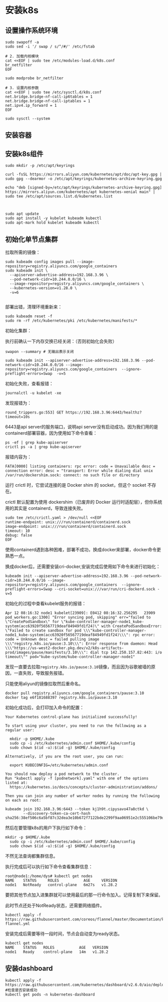 # 安装k8s

## 设置操作系统环境

```shell
sudo swapoff -a
sudo sed -i '/ swap / s/^/#/' /etc/fstab

# 2. 加载内核模块
cat <<EOF | sudo tee /etc/modules-load.d/k8s.conf
br_netfilter
EOF

sudo modprobe br_netfilter

# 3. 设置内核参数
cat <<EOF | sudo tee /etc/sysctl.d/k8s.conf
net.bridge.bridge-nf-call-ip6tables = 1
net.bridge.bridge-nf-call-iptables = 1
net.ipv4.ip_forward = 1
EOF

sudo sysctl --system
```

## 安装容器

## 安装k8s组件

```shell
sudo mkdir -p /etc/apt/keyrings

curl -fsSL https://mirrors.aliyun.com/kubernetes/apt/doc/apt-key.gpg | sudo gpg --dearmor -o /etc/apt/keyrings/kubernetes-archive-keyring.gpg

echo "deb [signed-by=/etc/apt/keyrings/kubernetes-archive-keyring.gpg] https://mirrors.aliyun.com/kubernetes/apt kubernetes-xenial main" | sudo tee /etc/apt/sources.list.d/kubernetes.list



sudo apt update
sudo apt install -y kubelet kubeadm kubectl
sudo apt-mark hold kubelet kubeadm kubectl

```

## 初始化单节点集群

拉取所需的镜像：

```shell
sudo kubeadm config images pull --image-repository=registry.aliyuncs.com/google_containers
sudo kubeadm init \
  --apiserver-advertise-address=192.168.3.96 \
  --pod-network-cidr=10.244.0.0/16 \
  --image-repository=registry.aliyuncs.com/google_containers \
  --kubernetes-version=v1.28.0 \
  -v=6


```

部署出错，清理环境重新来：

```shell
sudo kubeadm reset -f
sudo rm -rf /etc/kubernetes/pki /etc/kubernetes/manifests/*
```


初始化集群：

执行前确认一下内存交换已经关闭：（否则初始化会失败）

```shell
swapon --summary # 无输出表示关闭
```

```shell
sudo kubeadm init --apiserver-advertise-address=192.168.3.96 --pod-network-cidr=10.244.0.0/16 --image-repository=registry.aliyuncs.com/google_containers  --ignore-preflight-errors=Swap  -v=5
```

初始化失败，查看报错：

```shell
journalctl -u kubelet -xe
```

发现报错为：

```shell
round_trippers.go:553] GET https://192.168.3.96:6443/healthz?timeout=10s
```

6443是api server的服务端口，说明api server没有启动成功。因为我们用的是containerd部署容器，因为使用如下命令查看：

```shell
ps -ef | grep kube-apiserver
crictl ps -a | grep kube-apiserver
```

报错内容为：

```shell
FATA[0000] listing containers: rpc error: code = Unavailable desc = connection error: desc = "transport: Error while dialing dial unix /var/run/dockershim.sock: connect: no such file or directory
```

运行 crictl 时，它尝试连接的是 Docker shim 的 socket，但这个 socket 不存在。

crictl 默认配置为使用 dockershim（已废弃的 Docker 运行时适配层），但你系统用的其实是 containerd，导致连接失败。

```shell
sudo tee /etc/crictl.yaml > /dev/null <<EOF
runtime-endpoint: unix:///run/containerd/containerd.sock
image-endpoint: unix:///run/containerd/containerd.sock
timeout: 10
debug: false
EOF
```

使用containerd遇到各种困难，部署不成功，换成docker来部署，docker命令更熟悉一点。

换成docker后，还需要安装cri-docker,安装完成后使用如下命令来进行初始化：

```shell
kubeadm init --apiserver-advertise-address=192.168.3.96 --pod-network-cidr=10.244.0.0/16 --image-repository=registry.aliyuncs.com/google_containers  --ignore-preflight-errors=Swap --cri-socket=unix:///var/run/cri-dockerd.sock -v=5
```

初始化的过程中查看kubelet服务的报错：

```shell
Apr 12 08:16:32 node1 kubelet[23909]: E0412 08:16:32.256295   23909 pod_workers.go:1300] "Error syncing pod, skipping" err="failed to \"CreatePodSandbox\" for \"kube-controller-manager-node1_kube-system(acc63920f56567719deaf84949fd1f24)\" with CreatePodSandboxError: \"Failed to create sandbox for pod \\\"kube-controller-manager-node1_kube-system(acc63920f56567719deaf84949fd1f24)\\\": rpc error: code = Unknown desc = failed pulling image \\\"registry.k8s.io/pause:3.10\\\": Error response from daemon: Head \\\"https://us-west2-docker.pkg.dev/v2/k8s-artifacts-prod/images/pause/manifests/3.10\\\": dial tcp 142.250.157.82:443: i/o timeout\"" pod="kube-system/kube-controller-manager-node1"
```
发现一直要去拉取`registry.k8s.io/pause:3.10`镜像，而且因为谷歌被墙的原因，一直失败，导致服务报错。

只能使用aliyun的镜像拉取然后重命名。

```shell
docker pull registry.aliyuncs.com/google_containers/pause:3.10
docker tag e6f181688397 registry.k8s.io/pause:3.10
```


初始化成功后，会打印加入命令的配置：

```shell
Your Kubernetes control-plane has initialized successfully!

To start using your cluster, you need to run the following as a regular user:

  mkdir -p $HOME/.kube
  sudo cp -i /etc/kubernetes/admin.conf $HOME/.kube/config
  sudo chown $(id -u):$(id -g) $HOME/.kube/config

Alternatively, if you are the root user, you can run:

  export KUBECONFIG=/etc/kubernetes/admin.conf

You should now deploy a pod network to the cluster.
Run "kubectl apply -f [podnetwork].yaml" with one of the options listed at:
  https://kubernetes.io/docs/concepts/cluster-administration/addons/

Then you can join any number of worker nodes by running the following on each as root:

kubeadm join 192.168.3.96:6443 --token kj1h9t.cipysavo47a8ctkd \
        --discovery-token-ca-cert-hash sha256:38ef506c6a5bf87c32dea3e10b672f7122bde2299f9aa06951e2c555106be79d
```

然后在要管理k8s的用户下执行如下命令：

```shell
mkdir -p $HOME/.kube
  sudo cp -i /etc/kubernetes/admin.conf $HOME/.kube/config
  sudo chown $(id -u):$(id -g) $HOME/.kube/config
```
不然无法查询都集群信息。

执行完成后可以执行如下命令查看集群信息：

```shell
root@node1:/home/dys# kubectl get nodes
NAME    STATUS     ROLES           AGE     VERSION
node1   NotReady   control-plane   6m27s   v1.28.2
```

要把其他节点加入进集群就可以使用最后的那一行命令加入。记得复制下来保留。

此时节点还处于NotReady状态，还需要网络插件。

```shell
kubectl apply -f https://raw.githubusercontent.com/coreos/flannel/master/Documentation/kube-flannel.yml
```

安装完成后需要等待一段时间，节点会自动变为ready状态。

```shell
kubectl get nodes
NAME    STATUS   ROLES           AGE   VERSION
node1   Ready    control-plane   14m   v1.28.2
```

## 安装dashboard

```shell
kubectl apply -f https://raw.githubusercontent.com/kubernetes/dashboard/v2.6.0/aio/deploy/recommended.yaml
#检查是否安装成功
kubectl get pods -n kubernetes-dashboard
```